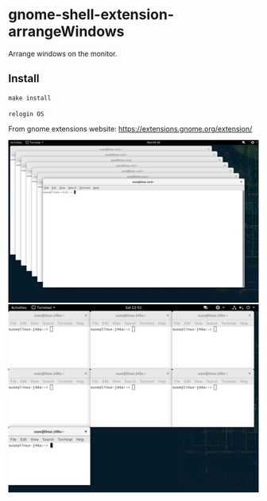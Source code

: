 # gnome-shell-extension-arrangeWindows

Arrange windows on the monitor.

## Install

```
make install

relogin OS
```

From gnome extensions website: https://extensions.gnome.org/extension/

![cascade](/cascade.png)
![till](/till.png)
